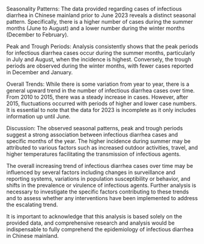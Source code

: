 Seasonality Patterns: The data provided regarding cases of infectious diarrhea in Chinese mainland prior to June 2023 reveals a distinct seasonal pattern. Specifically, there is a higher number of cases during the summer months (June to August) and a lower number during the winter months (December to February).

Peak and Trough Periods: Analysis consistently shows that the peak periods for infectious diarrhea cases occur during the summer months, particularly in July and August, when the incidence is highest. Conversely, the trough periods are observed during the winter months, with fewer cases reported in December and January.

Overall Trends: While there is some variation from year to year, there is a general upward trend in the number of infectious diarrhea cases over time. From 2010 to 2015, there was a steady increase in cases. However, after 2015, fluctuations occurred with periods of higher and lower case numbers. It is essential to note that the data for 2023 is incomplete as it only includes information up until June.

Discussion: The observed seasonal patterns, peak and trough periods suggest a strong association between infectious diarrhea cases and specific months of the year. The higher incidence during summer may be attributed to various factors such as increased outdoor activities, travel, and higher temperatures facilitating the transmission of infectious agents.

The overall increasing trend of infectious diarrhea cases over time may be influenced by several factors including changes in surveillance and reporting systems, variations in population susceptibility or behavior, and shifts in the prevalence or virulence of infectious agents. Further analysis is necessary to investigate the specific factors contributing to these trends and to assess whether any interventions have been implemented to address the escalating trend.

It is important to acknowledge that this analysis is based solely on the provided data, and comprehensive research and analysis would be indispensable to fully comprehend the epidemiology of infectious diarrhea in Chinese mainland.
